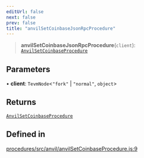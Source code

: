 ```yaml
---
editUrl: false
next: false
prev: false
title: "anvilSetCoinbaseJsonRpcProcedure"
---
```


> **anvilSetCoinbaseJsonRpcProcedure**(`client`): [`AnvilSetCoinbaseProcedure`](/reference/tevm/procedures/type-aliases/anvilsetcoinbaseprocedure/)

## Parameters

• **client**: `TevmNode`\<`"fork"` \| `"normal"`, `object`\>

## Returns

[`AnvilSetCoinbaseProcedure`](/reference/tevm/procedures/type-aliases/anvilsetcoinbaseprocedure/)

## Defined in

[procedures/src/anvil/anvilSetCoinbaseProcedure.js:9](https://github.com/evmts/tevm-monorepo/blob/main/packages/procedures/src/anvil/anvilSetCoinbaseProcedure.js#L9)

